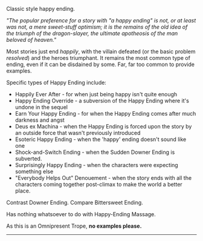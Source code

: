 Classic style happy ending.

_"The popular preference for a story with "a happy ending" is not, or at least was not, a mere sweet-stuff optimism; it is the remains of the old idea of the triumph of the dragon-slayer, the ultimate apotheosis of the man beloved of heaven."_

Most stories just end _happily_, with the villain defeated (or the basic problem _resolved_) and the heroes triumphant. It remains the most common type of ending, even if it can be disdained by some. Far, far too common to provide examples.

Specific types of Happy Ending include:

-   Happily Ever After - for when just being happy isn't quite enough
-   Happy Ending Override - a subversion of the Happy Ending where it's undone in the sequel
-   Earn Your Happy Ending - for when the Happy Ending comes after much darkness and angst
-   Deus ex Machina - when the Happy Ending is forced upon the story by an outside force that wasn't previously introduced
-   Esoteric Happy Ending - when the 'happy' ending doesn't sound like one
-   Shock-and-Switch Ending - when the Sudden Downer Ending is subverted.
-   Surprisingly Happy Ending - when the characters were expecting something else
-   "Everybody Helps Out" Denouement - when the story ends with all the characters coming together post-climax to make the world a better place.

Contrast Downer Ending. Compare Bittersweet Ending.

Has nothing whatsoever to do with Happy-Ending Massage.

As this is an Omnipresent Trope, **no examples please.**

___
